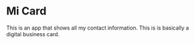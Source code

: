# Mi Card

This is an app that shows all my contact information. This is is basically a digital business card.